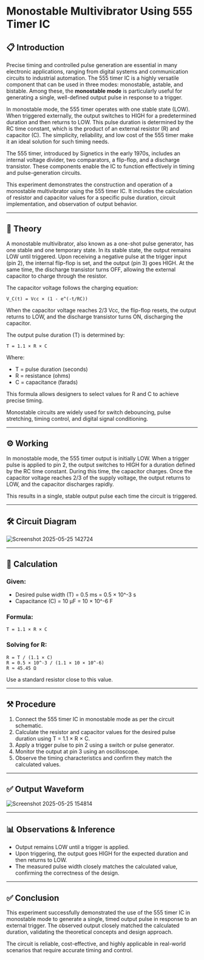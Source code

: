 # Monostable Multivibrator Using 555 Timer IC

## 📋 Introduction

Precise timing and controlled pulse generation are essential in many electronic applications, ranging from digital systems and communication circuits to industrial automation. The 555 timer IC is a highly versatile component that can be used in three modes: monostable, astable, and bistable. Among these, the **monostable mode** is particularly useful for generating a single, well-defined output pulse in response to a trigger.

In monostable mode, the 555 timer operates with one stable state (LOW). When triggered externally, the output switches to HIGH for a predetermined duration and then returns to LOW. This pulse duration is determined by the RC time constant, which is the product of an external resistor (R) and capacitor (C). The simplicity, reliability, and low cost of the 555 timer make it an ideal solution for such timing needs.

The 555 timer, introduced by Signetics in the early 1970s, includes an internal voltage divider, two comparators, a flip-flop, and a discharge transistor. These components enable the IC to function effectively in timing and pulse-generation circuits.

This experiment demonstrates the construction and operation of a monostable multivibrator using the 555 timer IC. It includes the calculation of resistor and capacitor values for a specific pulse duration, circuit implementation, and observation of output behavior.

---

## 🧪 Theory

A monostable multivibrator, also known as a one-shot pulse generator, has one stable and one temporary state. In its stable state, the output remains LOW until triggered. Upon receiving a negative pulse at the trigger input (pin 2), the internal flip-flop is set, and the output (pin 3) goes HIGH. At the same time, the discharge transistor turns OFF, allowing the external capacitor to charge through the resistor.

The capacitor voltage follows the charging equation:

```
V_C(t) = Vcc × (1 - e^(-t/RC))
```

When the capacitor voltage reaches 2/3 Vcc, the flip-flop resets, the output returns to LOW, and the discharge transistor turns ON, discharging the capacitor.

The output pulse duration (T) is determined by:

```
T = 1.1 × R × C
```

Where:

* T = pulse duration (seconds)
* R = resistance (ohms)
* C = capacitance (farads)

This formula allows designers to select values for R and C to achieve precise timing.

Monostable circuits are widely used for switch debouncing, pulse stretching, timing control, and digital signal conditioning.

---

## ⚙️ Working

In monostable mode, the 555 timer output is initially LOW. When a trigger pulse is applied to pin 2, the output switches to HIGH for a duration defined by the RC time constant. During this time, the capacitor charges. Once the capacitor voltage reaches 2/3 of the supply voltage, the output returns to LOW, and the capacitor discharges rapidly.

This results in a single, stable output pulse each time the circuit is triggered.

---

## 🛠️ Circuit Diagram

![Screenshot 2025-05-25 142724](https://github.com/user-attachments/assets/88f9b36b-9f5b-422e-a758-447b687a9b75)


---

## 🧮 Calculation

### Given:

* Desired pulse width (T) = 0.5 ms = 0.5 × 10^-3 s
* Capacitance (C) = 10 µF = 10 × 10^-6 F

### Formula:

```
T = 1.1 × R × C
```

### Solving for R:

```
R = T / (1.1 × C)
R = 0.5 × 10^-3 / (1.1 × 10 × 10^-6)
R ≈ 45.45 Ω
```

Use a standard resistor close to this value.

---

## ⚒️ Procedure

1. Connect the 555 timer IC in monostable mode as per the circuit schematic.
2. Calculate the resistor and capacitor values for the desired pulse duration using T = 1.1 × R × C.
3. Apply a trigger pulse to pin 2 using a switch or pulse generator.
4. Monitor the output at pin 3 using an oscilloscope.
5. Observe the timing characteristics and confirm they match the calculated values.

---

## ✅ Output Waveform

![Screenshot 2025-05-25 154814](https://github.com/user-attachments/assets/edd67549-457d-48a5-bbc9-035f8888f08c)

---

## 📊 Observations & Inference

* Output remains LOW until a trigger is applied.
* Upon triggering, the output goes HIGH for the expected duration and then returns to LOW.
* The measured pulse width closely matches the calculated value, confirming the correctness of the design.

---

## ✅ Conclusion

This experiment successfully demonstrated the use of the 555 timer IC in monostable mode to generate a single, timed output pulse in response to an external trigger. The observed output closely matched the calculated duration, validating the theoretical concepts and design approach.

The circuit is reliable, cost-effective, and highly applicable in real-world scenarios that require accurate timing and control.
